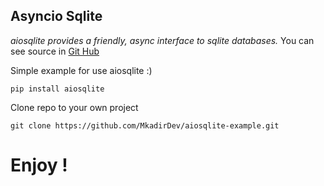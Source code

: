 ## Asyncio Sqlite
_aiosqlite provides a friendly, async interface to sqlite databases._
You can see source in [Git Hub](https://github.com/omnilib/aiosqlite)

Simple example for use aiosqlite :)

```pip install aiosqlite ```

Clone repo to your own project 

```git clone https://github.com/MkadirDev/aiosqlite-example.git ```

# Enjoy !
